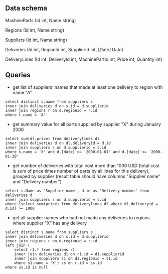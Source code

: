## Data schema

MashineParts (Id int, Name string)

Regions (Id int, Name string)

Suppliers (Id int, Name string)

Deliveries (Id int, RegionId int, SupplierId int, [Date] Date)

DeliveryLines (Id int, DeliveryId int, MachinePartId int, Price int, Quantity int)

## Queries

* get list of suppliers’ names that made at least one delivery to region with name "A"

```
select distinct s.name from suppliers s
inner join deliveries d on s.id = d.supplierid
inner join regions r on d.regionid = r.id
where r.name = 'A'
```

* get summary value for all parts supplied by supplier "X" during January 2000

```
select sum(dl.price) from deliverylines dl
inner join deliveries d on dl.deliveryid = d.id
inner join suppliers s on d.supplierid = s.id
where s.name = 'X' and d.[date] >= '2000-01-01' and d.[date] <= '2000-01-30'
```

* get number of deliveries with total cost more than 1000 USD (total cost is sum of price times number of parts by all lines for this delivery), grouped by supplier (result table should have columns "Supplier name" and "Delivery number")

```
select s.Name as 'Supplier name', d.id as 'Delivery number' from deliveries d
inner join suppliers s on d.supplierid = s.id
where (select sum(price) from deliverylines dl where dl.deliveryid = d.id) >= 1000
```

* get all supplier names who had not made any deliveries to regions where supplier "X" has any delivery

```
select distinct s.name from suppliers s
inner join deliveries d on s.id = d.supplierid
inner join regions r on d.regionid = r.id
left join (
	select r1.* from regions r1
	inner join deliveries d1 on r1.id = d1.supplierid
	inner join suppliers s1 on d1.regionid = s1.id
	where s1.name = 'X') ss on r.id = ss.id
where ss.id is null
```
